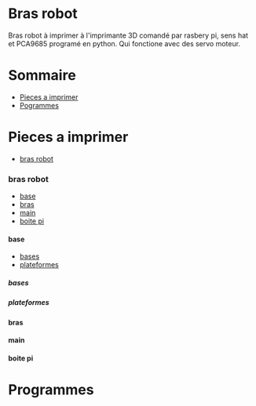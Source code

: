 Bras robot
==========

Bras robot à imprimer à l'imprimante 3D comandé par rasbery pi, sens hat et PCA9685 programé en python. Qui fonctione avec des
servo moteur.

Sommaire
========

  + [Pieces a imprimer](#pieces-a-imprimer)
  + [Pogrammes](#programmes)

Pieces a imprimer
=================

+ [bras robot](#bras-robot)

### bras robot 

+ [base](#base)
+ [bras](#bras)
+ [main](#main)
+ [boite pi](#boite-pi)

#### base

+ [bases](#bases)
+ [plateformes](#plateformes)

##### bases

##### plateformes

#### bras

#### main

#### boite pi

Programmes
==========
